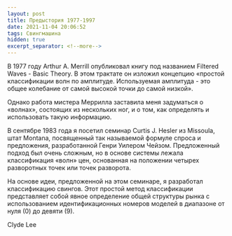 ```yaml
---
layout: post
title: Предыстория 1977-1997
date: 2021-11-04 20:06:52
tags: Свингмашина
hidden: true
excerpt_separator: <!--more-->
---
```


В 1977 году Arthur A. Merrill  опубликовал книгу под названием Filtered Waves - Basic Theory.
В этом трактате он изложил концепцию «простой классификации волн по амплитуде. 
Используемая амплитуда - это общее колебание от самой высокой точки до самой низкой».

<!--more-->

Однако работа мистера Меррилла заставила меня задуматься о «волнах», состоящих из нескольких ног,
и о том, как определять и использовать такую информацию.

В сентябре 1983 года я посетил семинар Curtis J. Hesler из Missoula, штат Montana,
посвященный так называемой формуле спроса и предложения, разработанной Генри Уилером Чейзом.
Предложенный подход был очень сложным, но в основе системы лежала классификация «волн» цен, 
основанная на положении четырех разворотных точек или точек разворота.

На основе идеи, предложенной на этом семинаре, я разработал классификацию свингов.
Этот простой метод классификации представляет собой явное определение общей структуры рынка
с использованием идентификационных номеров моделей в диапазоне от нуля (0) до девяти (9).

Clyde Lee



